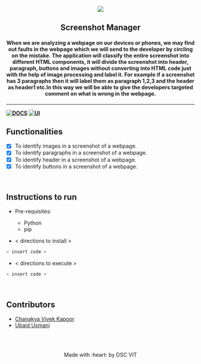 <p align="center">
	<img src="https://user-images.githubusercontent.com/30529572/72455010-fb38d400-37e7-11ea-9c1e-8cdeb5f5906e.png" />
	<h2 align="center"> Screenshot Manager </h2>
	<h4 align="center">  When we are analyzing a webpage on our devices or phones, we may find out faults in the webpage which we will send to the developer by circling on the mistake. The application will classify the entire screenshot into different HTML components, it will divide the screenshot into header, paragraph, buttons and images without converting into HTML code just with the help of image processing and label it. For example if a screenshot has 3 paragraphs then it will label them as paragraph 1,2,3 and the header as header1 etc.In this way we will be able to give the developers targeted comment on what is wrong in the webpage.  <h4>
</p>

---
[![DOCS](https://img.shields.io/badge/Documentation-see%20docs-green?style=flat-square&logo=appveyor)](https://documenter.getpostman.com/view/8264045/SzS8u5y4?version=latest) 
  [![UI ](https://img.shields.io/badge/User%20Interface-Link%20to%20UI-orange?style=flat-square&logo=appveyor)](INSERT_UI_LINK_HERE)


## Functionalities
- [x]   To identify images in a screenshot of a webpage.
- [x]   To identify paragraphs in a screenshot of a webpage. 
- [x]   To identify header in a screenshot of a webpage. 
- [x]   To identify buttons in a screenshot of a webpage. 

<br>


## Instructions to run

* Pre-requisites:
	-  Python
	-  pip

* < directions to install > 
```bash
< insert code >
```

* < directions to execute >

```bash
< insert code >
```

<br>

## Contributors

* [ Chanakya Vivek Kapoor ](https://github.com/chanakya1310/)
* [Ubaid Usmani](https://github.com/Geek-ubaid)


<br>
<br>

<p align="center">
	Made with :heart: by DSC VIT
</p>

